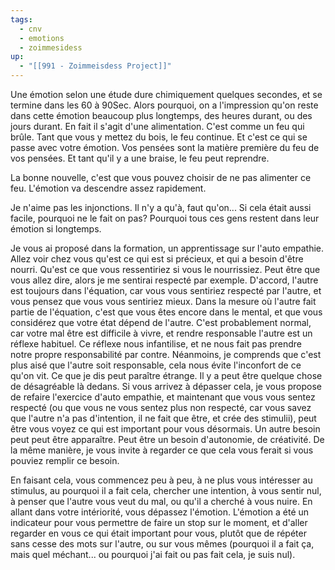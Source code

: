 ```yaml
---
tags:
  - cnv
  - emotions
  - zoimmesidess
up:
  - "[[991 - Zoimmeisdess Project]]"
---
```

Une émotion selon une étude dure chimiquement quelques secondes, et se termine dans les 60 à 90Sec.
Alors pourquoi, on a l'impression qu'on reste dans cette émotion beaucoup plus longtemps, des heures durant, ou des jours durant.
En fait il s'agit d'une alimentation. C'est comme un feu qui brûle. Tant que vous y mettez du bois, le feu continue. Et c'est ce qui se passe avec votre émotion. Vos pensées sont la matière première du feu de vos pensées.
Et tant qu'il y a une braise, le feu peut reprendre.

La bonne nouvelle, c'est que vous pouvez choisir de ne pas alimenter ce feu. L'émotion va descendre assez rapidement.

Je n'aime pas les injonctions. Il n'y a qu'à, faut qu'on...
Si cela était aussi facile, pourquoi ne le fait on pas? Pourquoi tous ces gens restent dans leur émotion si longtemps.

Je vous ai proposé dans la formation, un apprentissage sur l'auto empathie. Allez voir chez vous qu'est ce qui est si précieux, et qui a besoin d'être nourri. Qu'est ce que vous ressentiriez si vous le nourrissiez. Peut être que vous allez dire, alors je me sentirai respecté par exemple. D'accord, l'autre est toujours dans l'équation, car vous vous sentiriez respecté par l'autre, et vous pensez que vous vous sentiriez mieux. Dans la mesure où l'autre fait partie de l'équation, c'est que vous êtes encore dans le mental, et que vous considérez que votre état dépend de l'autre. C'est probablement normal, car votre mal être est difficile à vivre, et rendre responsable l'autre est un réflexe habituel. Ce réflexe nous infantilise, et ne nous fait pas prendre notre propre responsabilité par contre. Néanmoins, je comprends que c'est plus aisé que l'autre soit responsable, cela nous évite l'inconfort de ce qu'on vit.
Ce que je dis peut paraître étrange. Il y a peut être quelque chose de désagréable là dedans.
Si vous arrivez à dépasser cela, je vous propose de refaire l'exercice d'auto empathie, et maintenant que vous vous sentez respecté (ou que vous ne vous sentez plus non respecté, car vous savez que l'autre n'a pas d'intention, il ne fait que être, et crée des stimulii), peut être vous voyez ce qui est important pour vous désormais. Un autre besoin peut peut être apparaître. Peut être un besoin d'autonomie, de créativité. De la même manière, je vous invite à regarder ce que cela vous ferait si vous pouviez remplir ce besoin.

En faisant cela, vous commencez peu à peu, à ne plus vous intéresser au stimulus, au pourquoi il a fait cela, chercher une intention, à vous sentir nul, à penser que l'autre vous veut du mal, ou qu'il a cherché à vous nuire. En allant dans votre intériorité, vous dépassez l'émotion. L'émotion a été un indicateur pour vous permettre de faire un stop sur le moment, et d'aller regarder en vous ce qui était important pour vous, plutôt que de répéter sans cesse des mots sur l'autre, ou sur vous mêmes (pourquoi il a fait ça, mais quel méchant... ou pourquoi j'ai fait ou pas fait cela, je suis nul).

